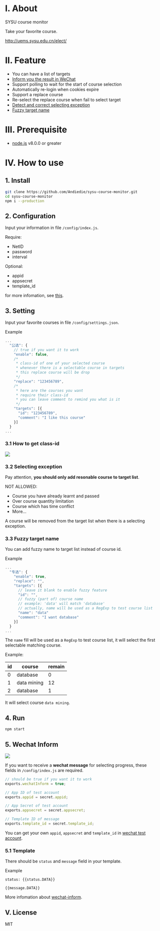 # Ⅰ. About
SYSU course monitor

Take your favorite course.

http://uems.sysu.edu.cn/elect/

# Ⅱ. Feature
- You can have a list of targets
- [Inform you the result in WeChat](#5-wechat-inform)
- Support polling to wait for the start of course selection
- Automatically re-login when cookies expire
- Support a replace course
- Re-select the replace course when fail to select target
- [Detect and correct selecting exception](#32-selecting-exception)
- [Fuzzy target name](#33-fuzzy-target-name)

# Ⅲ. Prerequisite
- [node.js](https://nodejs.org/en/) v8.0.0 or greater

# Ⅳ. How to use
## 1. Install
```bash
git clone https://github.com/Andiedie/sysu-course-monitor.git
cd sysu-course-monitor
npm i --production
```
## 2. Configuration
Input your information in file `/config/index.js`.

Require:
- NetID
- password
- interval

Optional:
- appid
- appsecret
- template_id

for more infomation, see [this](#5-wechat-inform).

## 3. Setting
Input your favorite courses in file `/config/settings.json`.

Example
```js
...
  "公选": {
    // true if you want it to work
    "enable": false,
    /*
     * class-id of one of your selected course
     * whenever there is a selectable course in targets
     * this replace course will be drop
     */
    "replace": "123456789",
    /*
     * here are the courses you want
     * require their class-id
     * you can leave comment to remind you what is it
     */
    "targets": [{
      "id": "123456789",
      "comment": "I like this course"
    }]
  }
...
```

### 3.1 How to get class-id
![](http://ocphk5wc7.bkt.clouddn.com//17-6-27/13741516.jpg)

### 3.2 Selecting exception
Pay attention, **you should only add resonable course to target list**.

NOT ALLOWED:
- Course you have already learnt and passed
- Over course quantity limitation
- Course which has time conflict
- More...

A course will be removed from the target list when there is a selecting exception.

### 3.3 Fuzzy target name
You can add fuzzy name to target list instead of course id.

Example
```js
...
  "专选": {
    "enable": true,
    "replace": "",
    "targets": [{
      // leave it blank to enable fuzzy feature
      "id": "",
      // fuzzy (part of) course name
      // example: 'data' will match 'database'
      // actually, name will be used as a RegExp to test course list
      "name": "data"
      "comment": "I want database"
    }]
  }
...
```

The `name` fill will be used as a `RegExp` to test course list, it will select the first selectable matching course.

Example:

id|course|remain
-|-|-
0|database|0
1|data mining|12
2|database|1

It will select course `data mining`.

## 4. Run
```bash
npm start
```

## 5. Wechat Inform
![](http://ocphk5wc7.bkt.clouddn.com//17-6-30/81776303.jpg)

If you want to receive a **wechat message** for selecting progress, these fields in `/config/index.js` are required.

```js
// should be true if you want it to work
exports.wechatInform = true;

// App ID of test account
exports.appid = secret.appid;

// App Secret of test account
exports.appsecret = secret.appsecret;

// Template ID of message
exports.template_id = secret.template_id;
```

You can get your own `appid`, `appsecret` and `template_id` in [wechat test account](http://mp.weixin.qq.com/debug/cgi-bin/sandbox?t=sandbox/login).

### 5.1 Template
There should be `status` and `message` field in your template.

Example
```
status: {{status.DATA}}

{{message.DATA}}
```

More infomation about [wechat-inform](https://github.com/Andiedie/wechat-inform).

## Ⅴ. License
MIT
